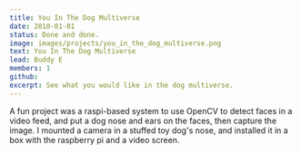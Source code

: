```yaml
---
title: You In The Dog Multiverse
date: 2010-01-01
status: Done and done.
image: images/projects/you_in_the_dog_multiverse.png
text: You In The Dog Multiverse
lead: Buddy E
members: 1
github: 
excerpt: See what you would like in the dog multiverse.
---
```

A fun project was a raspi-based system to use OpenCV to detect faces in a video feed, and put a dog nose and ears on the faces, then capture the image.  I mounted a camera in a stuffed toy dog's nose, and installed it in a box with the raspberry pi and a video screen.  

